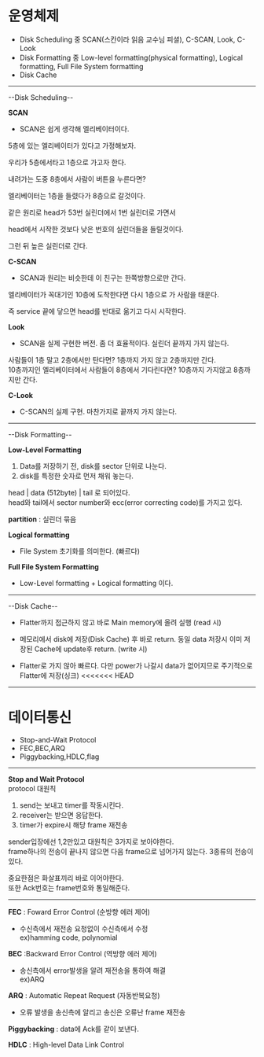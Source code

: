 **운영체제**
=======


+ Disk Scheduling 중 SCAN(스칸이라 읽음 교수님 피셜), C-SCAN, Look, C-Look   
+ Disk Formatting 중 Low-level formatting(physical formatting), Logical formatting, Full File System formatting
+ Disk Cache
<hr>
--Disk Scheduling-- 



**SCAN**

* SCAN은 쉽게 생각해 엘리베이터이다.

5층에 있는 엘리베이터가 있다고 가정해보자.

우리가 5층에서타고 1층으로 가고자 한다. 

내려가는 도중 8층에서 사람이 버튼을 누른다면?

엘리베이터는 1층을 들렸다가 8층으로 갈것이다.

같은 원리로 head가 53번 실린더에서 1번 실린더로 가면서

head에서 시작한 것보다 낮은 번호의 실린더들을 들릴것이다.

그런 뒤 높은 실린더로 간다.    



**C-SCAN**

* SCAN과 원리는 비슷한데 이 친구는 한쪽방향으로만 간다.

엘리베이터가 꼭대기인 10층에 도착한다면 다시 1층으로 가 사람을 태운다.

즉 service 끝에 닿으면 head를 반대로 옮기고 다시 시작한다.  


**Look**    
* SCAN을 실제 구현한 버전. 좀 더 효율적이다. 실린더 끝까지 가지 않는다.  

사람들이 1층 말고 2층에서만 탄다면? 1층까지 가지 않고 2층까지만 간다.   
10층까지인 엘리베이터에서 사람들이 8층에서 기다린다면? 10층까지 가지않고 8층까지만 간다.    

**C-Look**  
* C-SCAN의 실제 구현. 
마찬가지로 끝까지 가지 않는다. 
<hr>
--Disk Formatting--


**Low-Level Formatting**    
1. Data를 저장하기 전, disk를 sector 단위로 나눈다.
2. disk를 특정한 숫자로 먼저 채워 놓는다.

head | data (512byte) | tail
로 되어있다.    
head와 tail에서 sector number와 ecc(error correcting code)를 가지고 있다.

**partition**
: 실린더  묶음

**Logical formatting**  
* File System 초기화를 의미한다. (빠르다)

**Full File System Formatting**
* Low-Level formatting + Logical formatting 이다.

<hr>
--Disk Cache--  

* Flatter까지 접근하지 않고 바로 Main memory에 올려 실행 (read 시)  

* 메모리에서 disk에 저장(Disk Cache) 후 바로 return.
동일 data 저장시 이미 저장된 Cache에 update후 return. (write 시)
* Flatter로 가지 않아 빠르다. 다만 power가 나갈시 data가 없어지므로 주기적으로 Flatter에 저장(싱크)
<<<<<<< HEAD

<hr>

**데이터통신**
=============

* Stop-and-Wait Protocol
* FEC,BEC,ARQ
* Piggybacking,HDLC,flag
<hr>

**Stop and Wait Protocol**  
protocol 대원칙 
1. send는 보내고 timer를 작동시킨다.
2. receiver는 받으면 응답한다.
3. timer가 expire시 해당 frame 재전송

sender입장에선 1,2만있고 대원칙은 3가지로 보아야한다.   
frame하나의 전송이 끝나지 않으면 다음 frame으로 넘어가지 않는다.
3종류의 전송이있다.



중요한점은 화살표끼리 바로 이어야한다.  
또한 Ack번호는 frame번호와 통일해준다.
<hr>

**FEC**
: Foward Error Control (순방향 에러 제어)   
* 수신측에서 재전송 요청없이 수신측에서 수정    
ex)hamming code, polynomial

**BEC**
:Backward Error Control (역방향 에러 제어)
* 송신측에서 error발생을 알려 재전송을 통하여 해결  
ex)ARQ

**ARQ**
: Automatic Repeat Request (자동반복요청)
* 오류 발생을 송신측에 알리고 송신은 오류난 frame 재전송

**Piggybacking**
: data에 Ack를 같이 보낸다.

**HDLC**
: High-level Data Link Control
